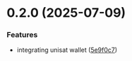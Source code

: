 # 0.2.0 (2025-07-09)


### Features

* integrating unisat wallet ([5e9f0c7](https://github.com/rango-exchange/rango-client/commit/5e9f0c78c3aa2ea64274f2013172ab878a2c2b2d))




